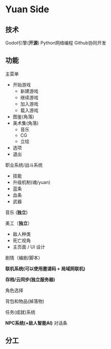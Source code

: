 # Yuan Side

## 技术

Godot引擎(__开源__)
Python网络编程
Github协同开发

## 功能

主菜单

- 开始游戏
  - 新建游戏
  - 继续游戏
  - 加入游戏
  - 载入游戏
- 图鉴(角落)
- 美术集(角落)
  - 音乐
  - CG
  - 立绘
- 选项
- 退出

职业系统/战斗系统

- 技能
- 升级机制(魂/yuan)
- 蓝条
- 血条
- 武器

音乐 (__独立__)

美工（__独立__）

- 敌人种类
- 死亡视角
- 主页面 / UI 设计

剧情（编剧/脚本）

__联机系统(可以使用邀请码 + 局域网联机)__

__存档/云同步(独立服务器)__

角色选择

背包和物品(掉落物)

任务(成就)系统

__NPC系统(+敌人智能AI)__
对话条

## 分工
